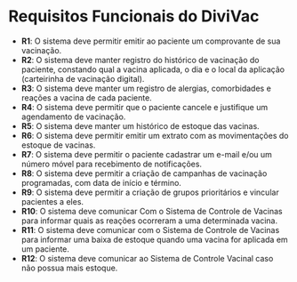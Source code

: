 # Requisitos Funcionais do DiviVac



- **R1**: O sistema deve permitir emitir ao paciente um comprovante de sua vacinação.
- **R2**: O sistema deve manter registro do histórico de vacinação do paciente, constando qual a vacina aplicada, o dia e o local da aplicação (carteirinha de vacinação digital).
- **R3**: O sistema deve manter um registro de alergias, comorbidades e reações a vacina de cada paciente.
- **R4**: O sistema deve permitir que o paciente cancele e justifique um agendamento de vacinação.
- **R5**: O sistema deve manter um histórico de estoque das vacinas.
- **R6**: O sistema deve permitir emitir um extrato com as movimentações do estoque de vacinas.
- **R7**: O sistema deve permitir o paciente cadastrar um e-mail e/ou um número móvel para recebimento de notificações.
- **R8**: O sistema deve permitir a criação de campanhas de vacinação programadas, com data de início e término.
- **R9**: O sistema deve permitir a criação de grupos prioritários e vincular pacientes a eles.
- **R10**: O sistema deve comunicar Com o Sistema de Controle de Vacinas para informar quais as reações ocorreram a uma determinada vacina.
- **R11**: O sistema deve comunicar com o Sistema de Controle de Vacinas para informar uma baixa de estoque quando uma vacina for aplicada em um paciente.
- **R12**: O sistema deve comunicar ao Sistema de Controle Vacinal caso não possua mais estoque.




